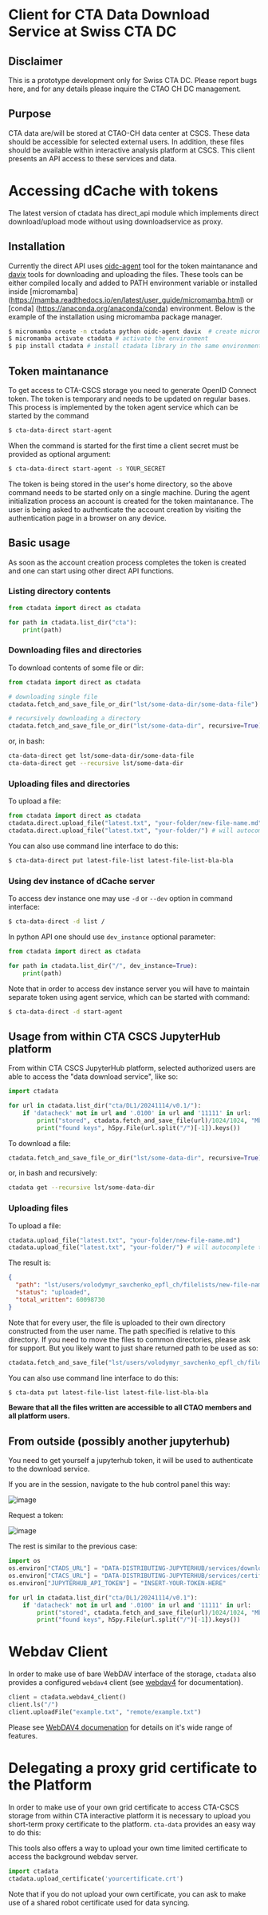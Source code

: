 # Client for CTA Data Download Service at Swiss CTA DC

## Disclaimer

This is a prototype development only for Swiss CTA DC. Please report bugs here, and for any details please inquire the CTAO CH DC management.

## Purpose

CTA data are/will be stored at CTAO-CH data center at CSCS.
These data should be accessible for selected external users.
In addition, these files should be available within interactive analysis platform at CSCS.
This client presents an API access to these services and data.

# Accessing dCache with tokens

The latest version of ctadata has direct_api module which implements direct download/upload mode without using downloadservice as proxy.

## Installation

Currently the direct API uses [oidc-agent](https://indigo-dc.gitbook.io/oidc-agent) tool for the token maintanance and [davix](https://github.com/cern-fts/davix) tools for downloading and uploading the files. These tools can be either compiled locally and added to PATH environment variable or installed inside [micromamba] (https://mamba.readthedocs.io/en/latest/user_guide/micromamba.html) or [conda] (https://anaconda.org/anaconda/conda) environment. Below is the example of the installation using micromamba package manager.

```bash
$ micromamba create -n ctadata python oidc-agent davix  # create micromamba environment with python and required binaries
$ micromamba activate ctadata # activate the environment
$ pip install ctadata # install ctadata library in the same environment
```

##  Token maintanance

To get access to CTA-CSCS storage you need to generate  OpenID Connect token. The token is temporary and needs to be updated on regular bases. This process is implemented by the token agent service which can be started by the command

```bash
$ cta-data-direct start-agent
```
When the command is started for the first time a client secret must be provided as optional argument:
```bash
$ cta-data-direct start-agent -s YOUR_SECRET
```
The token is being stored in the user's home directory, so the above command needs to be started only on a single machine. During the agent initialization process an account is created for the token maintanance. The user is being asked to authenticate the account creation by visiting the authentication page in a browser on any device.

## Basic usage

As soon as the account creation process completes the token is created and one can start using other direct API functions.

### Listing directory contents

```python
from ctadata import direct as ctadata

for path in ctadata.list_dir("cta"):
    print(path)
```

### Downloading files and directories

To download contents of some file or dir:

```python
from ctadata import direct as ctadata

# downloading single file
ctadata.fetch_and_save_file_or_dir("lst/some-data-dir/some-data-file") 

# recursively downloading a directory
ctadata.fetch_and_save_file_or_dir("lst/some-data-dir", recursive=True)
```

or, in bash:

```bash
cta-data-direct get lst/some-data-dir/some-data-file
cta-data-direct get --recursive lst/some-data-dir
```

### Uploading files and directories

To upload a file:

```python
from ctadata import direct as ctadata
ctadata.direct.upload_file("latest.txt", "your-folder/new-file-name.md")
ctadata.direct.upload_file("latest.txt", "your-folder/") # will autocomplete to `your-folder/latest.txt`
```
You can also use command line interface to do this:

```bash
$ cta-data-direct put latest-file-list latest-file-list-bla-bla
```

### Using dev instance of dCache server

To access dev instance one may use `-d` or `--dev` option in command interface:

```bash
$ cta-data-direct -d list /
```

In python API one should use `dev_instance` optional parameter:

```python
from ctadata import direct as ctadata

for path in ctadata.list_dir("/", dev_instance=True):
    print(path)
```

Note that in order to access dev instance server you will have to maintain separate token using agent service, which can be started with command:
```bash
$ cta-data-direct -d start-agent
```


## Usage from within CTA CSCS JupyterHub platform

From within CTA CSCS JupyterHub platform, selected authorized users are able to access the "data download service", like so:

```python
import ctadata

for url in ctadata.list_dir("cta/DL1/20241114/v0.1/"):
    if 'datacheck' not in url and '.0100' in url and '11111' in url:
        print("stored", ctadata.fetch_and_save_file(url)/1024/1024, "Mb")
        print("found keys", h5py.File(url.split("/")[-1]).keys())
```

To download a file:

```python
ctadata.fetch_and_save_file_or_dir("lst/some-data-dir", recursive=True)
```

or, in bash and recursively:

```bash
ctadata get --recursive lst/some-data-dir
```

### Uploading files

To upload a file:

```python
ctadata.upload_file("latest.txt", "your-folder/new-file-name.md")
ctadata.upload_file("latest.txt", "your-folder/") # will autocomplete to `your-folder/latest.txt`
```

The result is:

```json
{
  "path": "lst/users/volodymyr_savchenko_epfl_ch/filelists/new-file-name",
  "status": "uploaded",
  "total_written": 60098730
}
```

Note that for every user, the file is uploaded to their own directory constructed from the user name. The path specified is relative to this directory. If you need to move the files to common directories, please ask for support. But you likely want to just share returned path to be used as so:

```python
ctadata.fetch_and_save_file("lst/users/volodymyr_savchenko_epfl_ch/filelists/new-file-name")
```

You can also use command line interface to do this:

```bash
$ cta-data put latest-file-list latest-file-list-bla-bla
```

**Beware that all the files written are accessible to all CTAO members and all platform users.**

## From outside (possibly another jupyterhub)

You need to get yourself a jupyterhub token, it will be used to authenticate to the download service.

If you are in the session, navigate to the hub control panel this way:

![image](https://user-images.githubusercontent.com/3909535/227050172-35318c23-c138-40cb-b6ce-d2f6e780fa06.png)

Request a token:

![image](https://user-images.githubusercontent.com/3909535/227050281-2b012c15-ab84-4d75-a961-85057440fcf4.png)

The rest is similar to the previous case:

```python
import os
os.environ["CTADS_URL"] = "DATA-DISTRIBUTING-JUPYTERHUB/services/downloadservice/"
os.environ["CTACS_URL"] = "DATA-DISTRIBUTING-JUPYTERHUB/services/certificateservice/"
os.environ["JUPYTERHUB_API_TOKEN"] = "INSERT-YOUR-TOKEN-HERE"

for url in ctadata.list_dir("cta/DL1/20241114/v0.1"):
    if 'datacheck' not in url and '.0100' in url and '11111' in url:
        print("stored", ctadata.fetch_and_save_file(url)/1024/1024, "Mb")
        print("found keys", h5py.File(url.split("/")[-1]).keys())
```

# Webdav Client

In order to make use of bare WebDAV interface of the storage, `ctadata` also provides a configured `webdav4` client (see [webdav4](https://github.com/skshetry/webdav4) for documentation).

```python
client = ctadata.webdav4_client()
client.ls("/")
client.uploadFile("example.txt", "remote/example.txt")
```

Please see [WebDAV4 documenation](https://skshetry.github.io/webdav4/) for details on it's wide range of features.

# Delegating a proxy grid certificate to the Platform

In order to make use of your own grid certificate to access CTA-CSCS storage from within CTA interactive platform it is necessary to upload you short-term proxy certificate to the platform. `cta-data` provides an easy way to do this:

This tools also offers a way to upload your own time limited certificate to access the background webdav server.

```python
import ctadata
ctadata.upload_certificate('yourcertificate.crt')
```

Note that if you do not upload your own certificate, you can ask to make use of a shared robot certificate used for data syncing.

